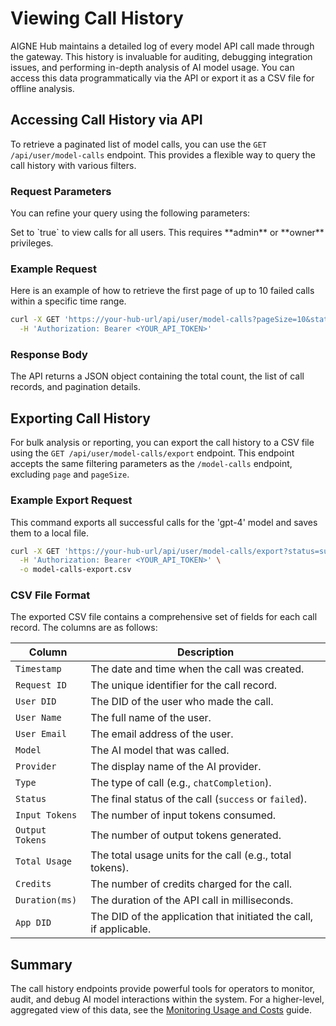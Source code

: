 # Viewing Call History

AIGNE Hub maintains a detailed log of every model API call made through the gateway. This history is invaluable for auditing, debugging integration issues, and performing in-depth analysis of AI model usage. You can access this data programmatically via the API or export it as a CSV file for offline analysis.

## Accessing Call History via API

To retrieve a paginated list of model calls, you can use the `GET /api/user/model-calls` endpoint. This provides a flexible way to query the call history with various filters.

### Request Parameters

You can refine your query using the following parameters:

<x-field-group>
  <x-field data-name="page" data-type="number" data-default="1" data-desc="The page number for pagination."></x-field>
  <x-field data-name="pageSize" data-type="number" data-default="50" data-desc="The number of records to return per page (max 100)."></x-field>
  <x-field data-name="startTime" data-type="string" data-desc="The start of the time range as a Unix timestamp (in seconds)."></x-field>
  <x-field data-name="endTime" data-type="string" data-desc="The end of the time range as a Unix timestamp (in seconds)."></x-field>
  <x-field data-name="search" data-type="string" data-desc="A search term to filter calls by model name, app DID, or user DID."></x-field>
  <x-field data-name="status" data-type="string" data-desc="Filter calls by status. Can be 'success', 'failed', or 'all'."></x-field>
  <x-field data-name="model" data-type="string" data-desc="Filter calls by a specific model name (supports partial matching)."></x-field>
  <x-field data-name="providerId" data-type="string" data-desc="Filter calls by the ID of the AI provider."></x-field>
  <x-field data-name="appDid" data-type="string" data-desc="Filter calls originating from a specific application DID."></x-field>
  <x-field data-name="allUsers" data-type="boolean" data-default="false">
    <x-field-desc markdown>Set to `true` to view calls for all users. This requires **admin** or **owner** privileges.</x-field-desc>
  </x-field>
</x-field-group>

### Example Request

Here is an example of how to retrieve the first page of up to 10 failed calls within a specific time range.

```bash Requesting Failed Calls icon=lucide:terminal
curl -X GET 'https://your-hub-url/api/user/model-calls?pageSize=10&status=failed&startTime=1672531200&endTime=1675209600' \
  -H 'Authorization: Bearer <YOUR_API_TOKEN>'
```

### Response Body

The API returns a JSON object containing the total count, the list of call records, and pagination details.

<x-field-group>
  <x-field data-name="count" data-type="number" data-desc="Total number of records matching the query."></x-field>
  <x-field data-name="list" data-type="array" data-desc="An array of model call objects.">
    <x-field data-name="id" data-type="string" data-desc="Unique identifier for the call record."></x-field>
    <x-field data-name="providerId" data-type="string" data-desc="ID of the AI provider used."></x-field>
    <x-field data-name="model" data-type="string" data-desc="The specific model that was called."></x-field>
    <x-field data-name="type" data-type="string" data-desc="The type of call (e.g., 'chatCompletion', 'embedding')."></x-field>
    <x-field data-name="status" data-type="string" data-desc="The final status of the call ('success' or 'failed')."></x-field>
    <x-field data-name="totalUsage" data-type="number" data-desc="Total usage units (e.g., tokens) for the call."></x-field>
    <x-field data-name="credits" data-type="number" data-desc="The number of credits charged for the call."></x-field>
    <x-field data-name="duration" data-type="number" data-desc="The duration of the API call in milliseconds."></x-field>
    <x-field data-name="userDid" data-type="string" data-desc="The DID of the user who made the call."></x-field>
    <x-field data-name="appDid" data-type="string" data-desc="The DID of the application that initiated the call."></x-field>
    <x-field data-name="callTime" data-type="number" data-desc="Unix timestamp of when the call was made."></x-field>
    <x-field data-name="errorReason" data-type="string" data-desc="Details of the error if the call failed."></x-field>
    <x-field data-name="appInfo" data-type="object" data-desc="Information about the calling application (if available).">
      <x-field data-name="appName" data-type="string" data-desc="Name of the application."></x-field>
      <x-field data-name="appLogo" data-type="string" data-desc="URL to the application's logo."></x-field>
      <x-field data-name="appUrl" data-type="string" data-desc="URL of the application."></x-field>
    </x-field>
    <x-field data-name="userInfo" data-type="object" data-desc="Information about the user who made the call.">
      <x-field data-name="did" data-type="string" data-desc="User's DID."></x-field>
      <x-field data-name="fullName" data-type="string" data-desc="User's full name."></x-field>
      <x-field data-name="email" data-type="string" data-desc="User's email address."></x-field>
      <x-field data-name="avatar" data-type="string" data-desc="URL to the user's avatar."></x-field>
    </x-field>
  </x-field>
  <x-field data-name="paging" data-type="object" data-desc="Pagination information.">
    <x-field data-name="page" data-type="number" data-desc="The current page number."></x-field>
    <x-field data-name="pageSize" data-type="number" data-desc="The number of items per page."></x-field>
  </x-field>
</x-field-group>

## Exporting Call History

For bulk analysis or reporting, you can export the call history to a CSV file using the `GET /api/user/model-calls/export` endpoint. This endpoint accepts the same filtering parameters as the `/model-calls` endpoint, excluding `page` and `pageSize`.

### Example Export Request

This command exports all successful calls for the 'gpt-4' model and saves them to a local file.

```bash Exporting Call History icon=lucide:terminal
curl -X GET 'https://your-hub-url/api/user/model-calls/export?status=success&model=gpt-4' \
  -H 'Authorization: Bearer <YOUR_API_TOKEN>' \
  -o model-calls-export.csv
```

### CSV File Format

The exported CSV file contains a comprehensive set of fields for each call record. The columns are as follows:

| Column         | Description                                                              |
|----------------|--------------------------------------------------------------------------|
| `Timestamp`    | The date and time when the call was created.                             |
| `Request ID`   | The unique identifier for the call record.                               |
| `User DID`     | The DID of the user who made the call.                                   |
| `User Name`    | The full name of the user.                                               |
| `User Email`   | The email address of the user.                                           |
| `Model`        | The AI model that was called.                                            |
| `Provider`     | The display name of the AI provider.                                     |
| `Type`         | The type of call (e.g., `chatCompletion`).                               |
| `Status`       | The final status of the call (`success` or `failed`).                    |
| `Input Tokens` | The number of input tokens consumed.                                     |
| `Output Tokens`| The number of output tokens generated.                                   |
| `Total Usage`  | The total usage units for the call (e.g., total tokens).                 |
| `Credits`      | The number of credits charged for the call.                              |
| `Duration(ms)` | The duration of the API call in milliseconds.                            |
| `App DID`      | The DID of the application that initiated the call, if applicable.       |

## Summary

The call history endpoints provide powerful tools for operators to monitor, audit, and debug AI model interactions within the system. For a higher-level, aggregated view of this data, see the [Monitoring Usage and Costs](./operational-guides-monitoring.md) guide.